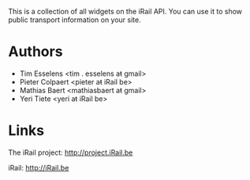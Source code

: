 This is a collection of all widgets on the iRail API. You can use it to show public transport information on your site.

 Authors 
===========

- Tim Esselens <tim . esselens aŧ gmail>
- Pieter Colpaert <pieter aŧ iRail be>
- Mathias Baert <mathiasbaert aŧ gmail>
- Yeri Tiete <yeri aŧ iRail be> 

 Links 
=========

The iRail project:
http://project.iRail.be

iRail:
http://iRail.be
